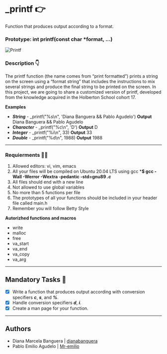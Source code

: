 # _printf 👉                                                
                                                                   
Function that produces output according to a format.               
                                                                   
<h3> Prototype: int printf(const char *format, ...) </h3>

![Printf]( https://lh3.googleusercontent.com/sj4l7zQer1A7wydHvZySRW2PeQ4QwEyCf99v36oCEY0i0pxfOnTs0DI0IoP938z5CCoBZmvnAcYtdnzg7Une_2OXrGQqsjjtHsTJfbbXIp9vmM_-lkk8b7qi99qKdHGAn0q71d8CBuOxNPuuCUZ2ksEEJh7bYui8efki6lMR9DGOAcsNOqJX0eKuwVvErJfn1piqfZUdXJkk0c1KbZ3OkOuiYRUmRq1E0FHPyjFTrmOisoAmrtXLbyS0w8RpOTs9gN0RyHclz7SEI3U-C_a8HAPcWy3lryInb-CEFteERuNBiOq6Yz0mWT_gzENH52gu2cyu9MLP3kgkxjVuuhzCSve_UyeqPYE-f2KUsstg0c4WLXbWOj1yVELg5SvCyjstAQRk4l_zVt_aQUEpRp4_Xb4J9G5WAqifv7sayxn-5mCYErYxA2n677Ge5mau2q9hEKfJJj7G6qYROUzhVdQwzAUx7LoE8PdZsCkbeJOchi5xrhj78G-D8K_EX85wYbRWBjmNsmIRz2iCPUk54-XRebwSw1nHZvOR3KdojgquoIshs-Q75ezQhGsDo0Dd5yYcN58UNQzkX7KoH1lGzCWOto1IOBAwP2TOXdiGtrJwsUBUMxpFPzyUou3ixr0cUFRnz3va6Ku0YR8aW2wfoHaSfqIArPkQANHgt8-4UPa69hHpkrae-J5tx2IE9ouRfxk2mjXbN8vZ5u9dP0aru8pt_Pvo1mxeL6IFVk3GFDFtlQxWcFPDuVZxgD2SC5LhG3hOMJRLZ_zSz6UU5rixrd0wlA_VuTAdxzU=w350-h155-no?authuser=0)


                                                                   
### Description 👇                                           
                                                                   
The printf function (the name comes from “print formatted”) prints a string on the screen using a “format string” that includes the instructions to mix several strings and produce the final string to be printed on the screen.
In this project, we are going to share a customized version of printf, developed from the knowledge acquired in the Holberton School cohort 17.

**Examples**
- ***String*** - _printf("%s\n", 'Diana Banguera && Pablo Agudelo') 
              **Output** Diana Banguera && Pablo Agudelo 
- ***Character*** - _printf("%c\n", 'D') 
              **Output** D
- ***Integer*** - _printf("%i\n", 33) 
              **Output** 33
- ***Double*** - _printf("%d\n", 1988) 
              **Output** 1988
              
___________________________________________________________________________________________________________________              

### Requierments 🧏‍♂️
1. Allowed editors: vi, vim, emacs
2. All your files will be compiled on Ubuntu 20.04 LTS using gcc
***$ gcc -Wall -Werror -Wextra -pedantic -std=gnu89 *.c*** 
3. All files should end with a new line
4. Not allowed to use global variables  
5. No more than 5 functions per file
6. The prototypes of all your functions should be included in your header file called main.h
7. Remember you will follow Betty Style

**Autorizhed functions and macros**
- write
- malloc
- free
- va_start 
- va_end
- va_copy
- va_arg

___________________________________________________________________________________________________________________

## Mandatory Tasks 📑
- [x] Write a function that produces output according with conversion specifiers ***c***, ***s***, and ***%***.
- [x] Handle conversion specifiers ***d***, ***i***.
- [x] Create a man page for your function.

____________________________________________________________________________________________________________________

## Authors
- Diana Marcela Banguera | [dianabanguera](https://github.com/dianabanguera)
- Pablo Emilio Agudelo | [Mr-emilio](https://github.com/Mr-emilio)



